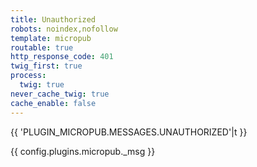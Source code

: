 ```yaml
---
title: Unauthorized
robots: noindex,nofollow
template: micropub
routable: true
http_response_code: 401
twig_first: true
process:
  twig: true
never_cache_twig: true
cache_enable: false
---
```


{{ 'PLUGIN_MICROPUB.MESSAGES.UNAUTHORIZED'|t }}

{{ config.plugins.micropub._msg }}